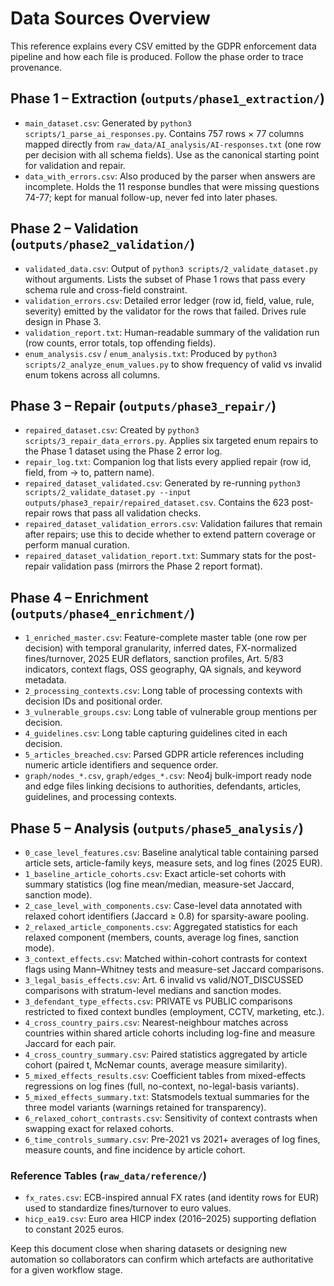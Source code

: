 # Data Sources Overview

This reference explains every CSV emitted by the GDPR enforcement data pipeline and how each file is produced. Follow the phase order to trace provenance.

## Phase 1 – Extraction (`outputs/phase1_extraction/`)
- `main_dataset.csv`: Generated by `python3 scripts/1_parse_ai_responses.py`. Contains 757 rows × 77 columns mapped directly from `raw_data/AI_analysis/AI-responses.txt` (one row per decision with all schema fields). Use as the canonical starting point for validation and repair.
- `data_with_errors.csv`: Also produced by the parser when answers are incomplete. Holds the 11 response bundles that were missing questions 74-77; kept for manual follow-up, never fed into later phases.

## Phase 2 – Validation (`outputs/phase2_validation/`)
- `validated_data.csv`: Output of `python3 scripts/2_validate_dataset.py` without arguments. Lists the subset of Phase 1 rows that pass every schema rule and cross-field constraint.
- `validation_errors.csv`: Detailed error ledger (row id, field, value, rule, severity) emitted by the validator for the rows that failed. Drives rule design in Phase 3.
- `validation_report.txt`: Human-readable summary of the validation run (row counts, error totals, top offending fields).
- `enum_analysis.csv` / `enum_analysis.txt`: Produced by `python3 scripts/2_analyze_enum_values.py` to show frequency of valid vs invalid enum tokens across all columns.

## Phase 3 – Repair (`outputs/phase3_repair/`)
- `repaired_dataset.csv`: Created by `python3 scripts/3_repair_data_errors.py`. Applies six targeted enum repairs to the Phase 1 dataset using the Phase 2 error log.
- `repair_log.txt`: Companion log that lists every applied repair (row id, field, from → to, pattern name).
- `repaired_dataset_validated.csv`: Generated by re-running `python3 scripts/2_validate_dataset.py --input outputs/phase3_repair/repaired_dataset.csv`. Contains the 623 post-repair rows that pass all validation checks.
- `repaired_dataset_validation_errors.csv`: Validation failures that remain after repairs; use this to decide whether to extend pattern coverage or perform manual curation.
- `repaired_dataset_validation_report.txt`: Summary stats for the post-repair validation pass (mirrors the Phase 2 report format).

## Phase 4 – Enrichment (`outputs/phase4_enrichment/`)
- `1_enriched_master.csv`: Feature-complete master table (one row per decision) with temporal granularity, inferred dates, FX-normalized fines/turnover, 2025 EUR deflators, sanction profiles, Art. 5/83 indicators, context flags, OSS geography, QA signals, and keyword metadata.
- `2_processing_contexts.csv`: Long table of processing contexts with decision IDs and positional order.
- `3_vulnerable_groups.csv`: Long table of vulnerable group mentions per decision.
- `4_guidelines.csv`: Long table capturing guidelines cited in each decision.
- `5_articles_breached.csv`: Parsed GDPR article references including numeric article identifiers and sequence order.
- `graph/nodes_*.csv`, `graph/edges_*.csv`: Neo4j bulk-import ready node and edge files linking decisions to authorities, defendants, articles, guidelines, and processing contexts.

## Phase 5 – Analysis (`outputs/phase5_analysis/`)
- `0_case_level_features.csv`: Baseline analytical table containing parsed article sets, article-family keys, measure sets, and log fines (2025 EUR).
- `1_baseline_article_cohorts.csv`: Exact article-set cohorts with summary statistics (log fine mean/median, measure-set Jaccard, sanction mode).
- `2_case_level_with_components.csv`: Case-level data annotated with relaxed cohort identifiers (Jaccard ≥ 0.8) for sparsity-aware pooling.
- `2_relaxed_article_components.csv`: Aggregated statistics for each relaxed component (members, counts, average log fines, sanction mode).
- `3_context_effects.csv`: Matched within-cohort contrasts for context flags using Mann–Whitney tests and measure-set Jaccard comparisons.
- `3_legal_basis_effects.csv`: Art. 6 invalid vs valid/NOT_DISCUSSED comparisons with stratum-level medians and sanction modes.
- `3_defendant_type_effects.csv`: PRIVATE vs PUBLIC comparisons restricted to fixed context bundles (employment, CCTV, marketing, etc.).
- `4_cross_country_pairs.csv`: Nearest-neighbour matches across countries within shared article cohorts including log-fine and measure Jaccard for each pair.
- `4_cross_country_summary.csv`: Paired statistics aggregated by article cohort (paired t, McNemar counts, average measure similarity).
- `5_mixed_effects_results.csv`: Coefficient tables from mixed-effects regressions on log fines (full, no-context, no-legal-basis variants).
- `5_mixed_effects_summary.txt`: Statsmodels textual summaries for the three model variants (warnings retained for transparency).
- `6_relaxed_cohort_contrasts.csv`: Sensitivity of context contrasts when swapping exact for relaxed cohorts.
- `6_time_controls_summary.csv`: Pre-2021 vs 2021+ averages of log fines, measure counts, and fine incidence by article cohort.

### Reference Tables (`raw_data/reference/`)
- `fx_rates.csv`: ECB-inspired annual FX rates (and identity rows for EUR) used to standardize fines/turnover to euro values.
- `hicp_ea19.csv`: Euro area HICP index (2016–2025) supporting deflation to constant 2025 euros.

Keep this document close when sharing datasets or designing new automation so collaborators can confirm which artefacts are authoritative for a given workflow stage.
